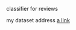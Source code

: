 classifier for reviews

my dataset address [a link](https://www.kaggle.com/masaladata/14-million-cell-phone-reviews) 
